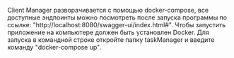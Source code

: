 Client Manager разворачивается с помощью docker-compose, 
все доступные эндпоинты можно посмотреть после запуска программы по ссылке:
"http://localhost:8080/swagger-ui/index.html#".
Чтобы запустить приложение на компьютере должен быть установлен Docker.
Для запуска в командной строке откройте папку taskManager и введите команду "docker-compose up".